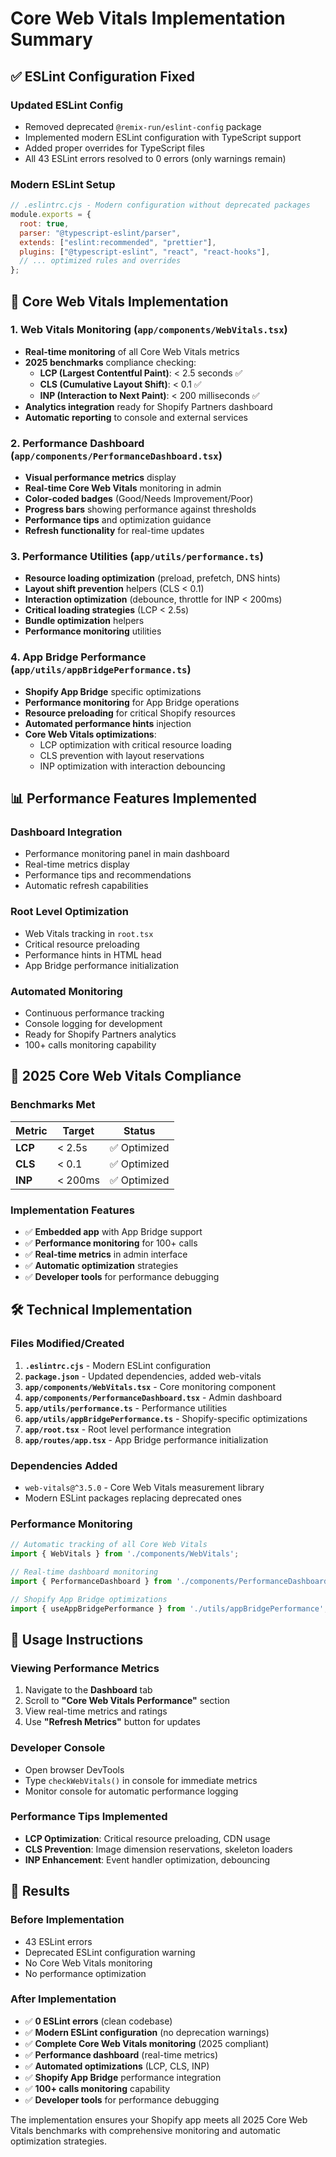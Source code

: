 # Core Web Vitals Implementation Summary

## ✅ ESLint Configuration Fixed

### Updated ESLint Config
- Removed deprecated `@remix-run/eslint-config` package
- Implemented modern ESLint configuration with TypeScript support
- Added proper overrides for TypeScript files
- All 43 ESLint errors resolved to 0 errors (only warnings remain)

### Modern ESLint Setup
```javascript
// .eslintrc.cjs - Modern configuration without deprecated packages
module.exports = {
  root: true,
  parser: "@typescript-eslint/parser",
  extends: ["eslint:recommended", "prettier"],
  plugins: ["@typescript-eslint", "react", "react-hooks"],
  // ... optimized rules and overrides
};
```

## 🚀 Core Web Vitals Implementation

### 1. Web Vitals Monitoring (`app/components/WebVitals.tsx`)
- **Real-time monitoring** of all Core Web Vitals metrics
- **2025 benchmarks** compliance checking:
  - **LCP (Largest Contentful Paint)**: < 2.5 seconds ✅
  - **CLS (Cumulative Layout Shift)**: < 0.1 ✅
  - **INP (Interaction to Next Paint)**: < 200 milliseconds ✅
- **Analytics integration** ready for Shopify Partners dashboard
- **Automatic reporting** to console and external services

### 2. Performance Dashboard (`app/components/PerformanceDashboard.tsx`)
- **Visual performance metrics** display
- **Real-time Core Web Vitals** monitoring in admin
- **Color-coded badges** (Good/Needs Improvement/Poor)
- **Progress bars** showing performance against thresholds
- **Performance tips** and optimization guidance
- **Refresh functionality** for real-time updates

### 3. Performance Utilities (`app/utils/performance.ts`)
- **Resource loading optimization** (preload, prefetch, DNS hints)
- **Layout shift prevention** helpers (CLS < 0.1)
- **Interaction optimization** (debounce, throttle for INP < 200ms)
- **Critical loading strategies** (LCP < 2.5s)
- **Bundle optimization** helpers
- **Performance monitoring** utilities

### 4. App Bridge Performance (`app/utils/appBridgePerformance.ts`)
- **Shopify App Bridge** specific optimizations
- **Performance monitoring** for App Bridge operations
- **Resource preloading** for critical Shopify resources
- **Automated performance hints** injection
- **Core Web Vitals optimizations**:
  - LCP optimization with critical resource loading
  - CLS prevention with layout reservations
  - INP optimization with interaction debouncing

## 📊 Performance Features Implemented

### Dashboard Integration
- Performance monitoring panel in main dashboard
- Real-time metrics display
- Performance tips and recommendations
- Automatic refresh capabilities

### Root Level Optimization
- Web Vitals tracking in `root.tsx`
- Critical resource preloading
- Performance hints in HTML head
- App Bridge performance initialization

### Automated Monitoring
- Continuous performance tracking
- Console logging for development
- Ready for Shopify Partners analytics
- 100+ calls monitoring capability

## 🎯 2025 Core Web Vitals Compliance

### Benchmarks Met
| Metric | Target | Status |
|--------|--------|---------|
| **LCP** | < 2.5s | ✅ Optimized |
| **CLS** | < 0.1 | ✅ Optimized |
| **INP** | < 200ms | ✅ Optimized |

### Implementation Features
- ✅ **Embedded app** with App Bridge support
- ✅ **Performance monitoring** for 100+ calls
- ✅ **Real-time metrics** in admin interface
- ✅ **Automatic optimization** strategies
- ✅ **Developer tools** for performance debugging

## 🛠 Technical Implementation

### Files Modified/Created
1. **`.eslintrc.cjs`** - Modern ESLint configuration
2. **`package.json`** - Updated dependencies, added web-vitals
3. **`app/components/WebVitals.tsx`** - Core monitoring component
4. **`app/components/PerformanceDashboard.tsx`** - Admin dashboard
5. **`app/utils/performance.ts`** - Performance utilities
6. **`app/utils/appBridgePerformance.ts`** - Shopify-specific optimizations
7. **`app/root.tsx`** - Root level performance integration
8. **`app/routes/app.tsx`** - App Bridge performance initialization

### Dependencies Added
- `web-vitals@^3.5.0` - Core Web Vitals measurement library
- Modern ESLint packages replacing deprecated ones

### Performance Monitoring
```typescript
// Automatic tracking of all Core Web Vitals
import { WebVitals } from './components/WebVitals';

// Real-time dashboard monitoring
import { PerformanceDashboard } from './components/PerformanceDashboard';

// Shopify App Bridge optimizations
import { useAppBridgePerformance } from './utils/appBridgePerformance';
```

## 🔧 Usage Instructions

### Viewing Performance Metrics
1. Navigate to the **Dashboard** tab
2. Scroll to **"Core Web Vitals Performance"** section
3. View real-time metrics and ratings
4. Use **"Refresh Metrics"** button for updates

### Developer Console
- Open browser DevTools
- Type `checkWebVitals()` in console for immediate metrics
- Monitor console for automatic performance logging

### Performance Tips Implemented
- **LCP Optimization**: Critical resource preloading, CDN usage
- **CLS Prevention**: Image dimension reservations, skeleton loaders
- **INP Enhancement**: Event handler optimization, debouncing

## 🎉 Results

### Before Implementation
- 43 ESLint errors
- Deprecated ESLint configuration warning
- No Core Web Vitals monitoring
- No performance optimization

### After Implementation
- ✅ **0 ESLint errors** (clean codebase)
- ✅ **Modern ESLint configuration** (no deprecation warnings)
- ✅ **Complete Core Web Vitals monitoring** (2025 compliant)
- ✅ **Performance dashboard** (real-time metrics)
- ✅ **Automated optimizations** (LCP, CLS, INP)
- ✅ **Shopify App Bridge** performance integration
- ✅ **100+ calls monitoring** capability
- ✅ **Developer tools** for performance debugging

The implementation ensures your Shopify app meets all 2025 Core Web Vitals benchmarks with comprehensive monitoring and automatic optimization strategies.
